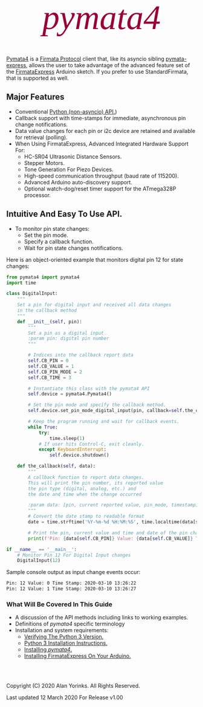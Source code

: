

<div style="text-align:center;color:#990033; font-family:times, serif; font-size:6.5em"><i>pymata4</i></div>
<br>
<br>

[Pymata4](https://github.com/MrYsLab/pymata4) is a [Firmata Protocol](https://github.com/firmata/protocol) 
client that, like its asyncio sibling [pymata-express,](https://mryslab.github.io/pymata4/) allows the user to take
advantage of the advanced feature set of 
the [FirmataExpress](https://github.com/MrYsLab/FirmataExpress)
Arduino sketch. If you prefer to use StandardFirmata, that is supported as well.

## Major Features

* Conventional [Python (non-asyncio) API.](https://htmlpreview.github.com/?https://github.com/MrYsLab/pymata4/blob/master/html/pymata4/index.html))
* Callback support with time-stamps for immediate, asynchronous pin change notifications.
* Data value changes for each pin or i2c device are retained and available for retrieval (polling).
* When Using FirmataExpress, Advanced Integrated Hardware Support For:
    * HC-SR04 Ultrasonic Distance Sensors.
    * Stepper Motors.
    * Tone Generation For Piezo Devices.
    * High-speed communication throughput (baud rate of 115200).
    * Advanced Arduino auto-discovery support.
    * Optional watch-dog/reset timer support for the ATmega328P processor.


## Intuitive And Easy To Use API.

* To monitor pin state changes:
    * Set the pin mode.
    * Specify a callback function. 
    * Wait for pin state changes notifications.

Here is an object-oriented example that monitors digital pin 12 for state changes:

```python
from pymata4 import pymata4
import time

class DigitalInput:
    """
    Set a pin for digital input and received all data changes
    in the callback method
    """
    def __init__(self, pin):
        """
        Set a pin as a digital input
        :param pin: digital pin number
        """

        # Indices into the callback report data
        self.CB_PIN = 0
        self.CB_VALUE = 1
        self.CB_PIN_MODE = 2
        self.CB_TIME = 3

        # Instantiate this class with the pymata4 API
        self.device = pymata4.Pymata4()

        # Set the pin mode and specify the callback method.
        self.device.set_pin_mode_digital_input(pin, callback=self.the_callback)

        # Keep the program running and wait for callback events.
        while True:
            try:
                time.sleep(1)
            # If user hits Control-C, exit cleanly.
            except KeyboardInterrupt:
                self.device.shutdown()

    def the_callback(self, data):
        """
        A callback function to report data changes.
        This will print the pin number, its reported value
        the pin type (digital, analog, etc.) and
        the date and time when the change occurred

        :param data: [pin, current reported value, pin_mode, timestamp]
        """
        # Convert the date stamp to readable format
        date = time.strftime('%Y-%m-%d %H:%M:%S', time.localtime(data[self.CB_TIME]))

        # Print the pin, current value and time and date of the pin change event.
        print(f'Pin: {data[self.CB_PIN]} Value: {data[self.CB_VALUE]} Time Stamp: {date}')

if __name__ == '__main__':
    # Monitor Pin 12 For Digital Input changes
    DigitalInput(12)
```

Sample console output as input change events occur:
```bash
Pin: 12 Value: 0 Time Stamp: 2020-03-10 13:26:22
Pin: 12 Value: 1 Time Stamp: 2020-03-10 13:26:27
```

### What Will Be Covered In This Guide

* A discussion of the API methods including links to working examples.
* Definitions of _pymata4_ specific terminology
* Installation and system requirements:
    * [Verifying The Python 3 Version.](/python_3_verify/#how-to-verify-the-python-3-version-installed) 
    * [Python 3 Installation Instructions.](/python_install/#installing-python-37-or-greater)
    * [Installing _pymata4_.](/install_pymata4/#before-you-install)
    * [Installing FirmataExpress On Your Arduino.](/firmata_express/#installation-instruction)


<br>
<br>

Copyright (C) 2020 Alan Yorinks. All Rights Reserved.

Last updated 12 March 2020 For Release v1.00
